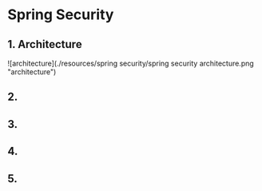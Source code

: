 # Spring Security

## 1. Architecture
![architecture](./resources/spring security/spring security architecture.png "architecture")
## 2. 
## 3. 
## 4. 
## 5. 